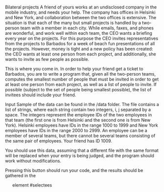 Bilateral projects
A friend of yours works at an undisclosed company in the mobile industry, and needs your help. The company has offices in Helsinki and New York, and collaboration between the two offices is extensive. The situation is that each of the many but small projects is handled by a two-person team with a member in each city. While emails, faxes, and phones are wonderful, and work well within each team, the CEO wants a briefing every year on the projects. For this purpose the CEO invites representatives from the projects to Barbados for a week of beach fun presentations of all the projects. However, money is tight and a new policy has been created: the CEO wants at least one person from each project, and additionally, she wants to invite as few people as possible.

This is where you come in. In order to help your friend get a ticket to Barbados, you are to write a program that, given all the two-person teams, computes the smallest number of people that must be invited in order to get at least one person from each project, as well as a list of people to invite. If possible (subject to the set of people being smallest possible), the list of invitees should include your friend.



Input
Sample of the data can be found in the /data folder. The file contains a list of strings, where each string contain two integers, i, j separated by a space. The integers represent the employee IDs of the two employees in that team (the first one is from Helsinki and the second one is from New York). Helsinki employees have IDs in the range 1000 to 1999 and New York employees have IDs in the range 2000 to 2999. An employee can be a member of several teams, but there cannot be several teams consisting of the same pair of employees. Your friend has ID 1009.

You should use this data, assuming that a different file with the same format will be replaced when your entry is being judged, and the program should work without modifications.

Pressing this button should run your code, and the results should be gathered in the <ul> element #selectees